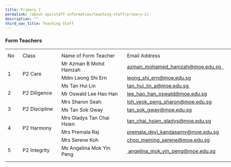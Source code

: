 ```yaml
---
title: Primary 2
permalink: /about-zps/staff-information/teaching-staff/primary-2/
description: ""
third_nav_title: Teaching Staff
---
```

### **Form Teachers**

<table style="border-collapse:
 collapse;width:554pt" width="737" cellspacing="0" cellpadding="0" border="0"><colgroup><col style="mso-width-source:userset;mso-width-alt:1462;width:30pt" width="40"> <col style="mso-width-source:userset;mso-width-alt:4278;width:88pt" width="117"> <col style="mso-width-source:userset;mso-width-alt:10422;width:214pt" width="285"> <col style="mso-width-source:userset;mso-width-alt:10422;width:214pt" width="285"> <col style="mso-width-source:userset;mso-width-alt:365;width:8pt" width="10"></colgroup><tbody><tr style="mso-height-source:userset;height:7.5pt" height="10"><td style="height:7.5pt;width:30pt" width="40" class="xl66" height="10"></td><td style="width:88pt" width="117"></td><td style="width:214pt" width="285"></td><td style="width:214pt" width="285" class="xl71"></td><td style="width:8pt" width="10"></td></tr><tr style="height:15.75pt" height="21"><td style="height:15.75pt;width:30pt" width="40" class="xl69" height="21">No</td><td style="border-left:none;width:88pt" width="117" class="xl70">Class</td><td style="border-left:none;width:214pt" width="285" class="xl67">Name of Form Teacher</td><td style="border-left:none" class="xl72">Email Address</td><td></td></tr><tr style="height:15.75pt" height="21"><td style="height:31.5pt;width:30pt" width="40" class="xl75" height="42" rowspan="2">
<br>1</td><td style="width:88pt" width="117" class="xl76" rowspan="2">
<br>P2 Care</td><td style="border-top:none" class="xl68">Mr Azman B Mohd Hamzah</td><td style="border-top:none;border-left:none" class="xl73"><a href="mailto:azman_mohamed_hamzah@moe.edu.sg">azman_mohamed_hamzah@moe.edu.sg&nbsp;&nbsp;</a></td><td></td></tr><tr style="height:15.75pt" height="21"><td style="height:15.75pt;border-top:none" class="xl68" height="21">Mdm Leong Shi Ern</td><td style="border-top:none;border-left:none" class="xl73"><a href="mailto:rafidawati_abdul_rahman@moe.edu.sg">leong_shi_ern@moe.edu.sg</a></td><td></td></tr><tr style="height:15.75pt" height="21"><td style="height:31.5pt;width:30pt" width="40" class="xl74" height="42" rowspan="2">
<br>2</td><td style="width:88pt" width="117" class="xl77" rowspan="2">
<br>P2 Diligence</td><td style="border-top:none" class="xl68">Ms Tan Hui Lin</td><td style="border-top:none;border-left:none" class="xl73"><a href="mailto:tan_hui_lin_a@moe.edu.sg">tan_hui_lin_a@moe.edu.sg&nbsp;</a></td><td></td></tr><tr style="height:15.75pt" height="21"><td style="height:15.75pt;border-top:none" class="xl68" height="21">Mr Oswald Lee Hao Han</td><td style="border-top:none;border-left:none" class="xl73"><a href="mailto:lee_hao_han_oswald@moe.edu.sg">lee_hao_han_oswald@moe.edu.sg</a></td><td></td></tr><tr style="height:15.75pt" height="21"><td style="height:31.5pt;width:30pt" width="40" class="xl74" height="42" rowspan="2">
<br>3</td><td style="width:88pt" width="117" class="xl77" rowspan="2">
<br>P2&nbsp;Discipline</td><td style="border-top:none" class="xl68">Mrs Sharon Seah<span style="mso-spacerun:yes">&nbsp;</span></td><td style="border-top:none;border-left:none" class="xl73"><a href="mailto:loh_yeok_peng_sharon@moe.edu.sg">loh_yeok_peng_sharon@moe.edu.sg</a></td><td></td></tr><tr style="height:15.75pt" height="21"><td style="height:15.75pt;border-top:none" class="xl68" height="21">Ms Tan Sok Gway</td><td style="border-top:none;border-left:none" class="xl73"><a href="mailto:tan_sok_gway@moe.edu.sg">tan_sok_gway@moe.edu.sg</a></td><td></td></tr><tr style="height:15.75pt" height="21"><td style="height:31.5pt;width:30pt" width="40" class="xl74" height="42" rowspan="2">
<br>4</td><td style="width:88pt" width="117" class="xl77" rowspan="2">
<br>P2 Harmony</td><td style="border-top:none" class="xl68">Mrs Gladys Tan Chai Hsien</td><td style="border-top:none;border-left:none" class="xl73"><a href="mailto:premala_devi_kandasamy@moe.edu.sg">tan_chai_hsien_gladys@moe.edu.sg</a></td><td></td></tr><tr style="height:15.75pt" height="21"><td style="height:15.75pt;border-top:none" class="xl68" height="21">Mrs Premala Raj<span style="mso-spacerun:yes">&nbsp;</span></td><td style="border-top:none;border-left:none" class="xl73"><a href="mailto:premala_devi_kandasamy@moe.edu.sg">premala_devi_kandasamy@moe.edu.sg</a></td><td></td></tr><tr style="height:15.75pt" height="21"><td style="height:31.5pt;width:30pt" width="40" class="xl74" height="42" rowspan="2">
<br>5&nbsp;</td><td style="width:88pt" width="117" class="xl77" rowspan="2">
<br>P2 Integrity</td><td style="border-top:none" class="xl68">Mrs Serene Koh</td><td style="border-top:none;border-left:none" class="xl73"><a href="mailto:choo_meining_serene@moe.edu.sg">choo_meining_serene@moe.edu.sg</a></td><td></td></tr><tr style="height:15.75pt" height="21"><td style="height:15.75pt;border-top:none" class="xl68" height="21">Ms Angelina Mok Yin Peng</td><td style="border-top:none;border-left:none" class="xl73"><a href="mailto:angelina_mok_yin_peng@moe.edu.sg">&nbsp;angelina_mok_yin_peng@moe.edu.sg</a></td><td></td></tr><tr style="mso-height-source:userset;height:7.5pt" height="10"><td style="height:7.5pt" class="xl66" height="10"></td><td></td><td></td><td class="xl71"></td><td></td></tr></tbody></table>